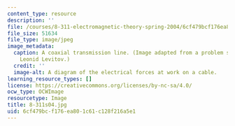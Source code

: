 ```yaml
---
content_type: resource
description: ''
file: /courses/8-311-electromagnetic-theory-spring-2004/6cf479bcf176ea801c61c128f216a5e1_8-311s04.jpg
file_size: 51634
file_type: image/jpeg
image_metadata:
  caption: A coaxial transmission line. (Image adapted from a problem set by Prof.
    Leonid Levitov.)
  credit: ''
  image-alt: A diagram of the electrical forces at work on a cable.
learning_resource_types: []
license: https://creativecommons.org/licenses/by-nc-sa/4.0/
ocw_type: OCWImage
resourcetype: Image
title: 8-311s04.jpg
uid: 6cf479bc-f176-ea80-1c61-c128f216a5e1
---
```

